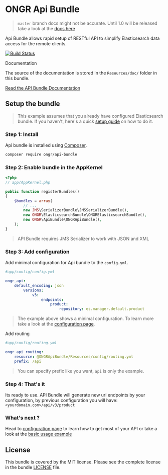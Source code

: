 # ONGR Api Bundle


> `master` branch docs might not be accurate. Until 1.0 will be released take a look at the [docs here](https://github.com/ongr-io/ApiBundle/blob/0.1/Resources/doc/index.md)

Api Bundle allows rapid setup of RESTful API to simplify Elasticsearch data access for the remote clients.

[![Build Status](https://travis-ci.org/ongr-io/ApiBundle.svg?branch=master)](https://travis-ci.org/ongr-io/ApiBundle)

Documentation

The source of the documentation is stored in the `Resources/doc/` folder in this bundle.

[Read the API Bundle Documentation][2]


## Setup the bundle


> This example assumes that you already have configured Elasticsearch bundle. 
If you haven't, here's a quick [setup guide][3] on how to do it.

### Step 1: Install

Api bundle is installed using [Composer][4].

```bash
composer require ongr/api-bundle
```

### Step 2: Enable bundle in the AppKernel

```php
<?php
// app/AppKernel.php

public function registerBundles()
{
    $bundles = array(
        // ...
        new JMS\SerializerBundle\JMSSerializerBundle(),
        new ONGR\ElasticsearchBundle\ONGRElasticsearchBundle(),
        new ONGR\ApiBundle\ONGRApiBundle(),
    );
}
```

> API Bundle requires JMS Serializer to work with JSON and XML

### Step 3: Add configuration

Add minimal configuration for Api bundle to the `config.yml`.

```yaml
#app/config/config.yml

ongr_api:
    default_encoding: json
        versions:
            v3:
                endpoints:
                    product:
                        repository: es.manager.default.product
```

> The example above shows a minimal configuration. To learn more take a look at the [configuration page][5].


Add routing

```yaml
#app/config/routing.yml

ongr_api_routing:
    resource: @ONGRApiBundle/Resources/config/routing.yml
    prefix: /api
```

> You can specify prefix like you want, `api` is only the example.

### Step 4: That's it

Its ready to use. API Bundle will generate new url endpoints by your configuration, by previous configuration you will have: `<yourdomain.com>/api/v3/product`

### What's next ?

Head to [configuration page][5] to learn how to get most of your API or take a look at the [basic usage example][6]


## License

This bundle is covered by the MIT license. Please see the complete license in the bundle [LICENSE][1] file.



[1]: LICENSE
[2]: Resources/doc/index.md
[3]: https://github.com/ongr-io/ElasticsearchBundle/blob/master/README.md
[4]: https://getcomposer.org/doc/00-intro.md
[5]: Resources/doc/configuration.md
[6]: Resources/doc/usage.md
